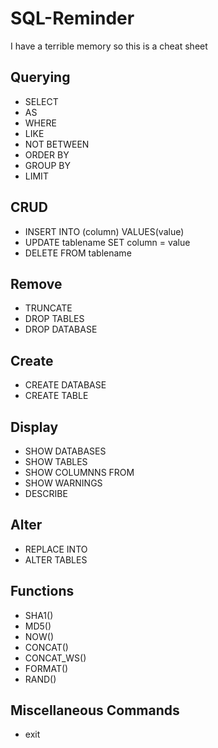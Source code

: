 # SQL-Reminder
I have a terrible memory so this is a cheat sheet 

## Querying 
	
- SELECT
- AS
- WHERE
- LIKE
- NOT BETWEEN
- ORDER BY
- GROUP BY
- LIMIT

## CRUD

- INSERT INTO (column) VALUES(value)
- UPDATE tablename SET column = value
- DELETE FROM tablename 

## Remove

- TRUNCATE
- DROP TABLES
- DROP DATABASE


## Create

- CREATE DATABASE
- CREATE TABLE



## Display

- SHOW DATABASES
- SHOW TABLES
- SHOW COLUMNNS FROM
- SHOW WARNINGS
- DESCRIBE 

## Alter

- REPLACE INTO
- ALTER TABLES

## Functions

- SHA1()
- MD5()
- NOW()
- CONCAT()
- CONCAT_WS()
- FORMAT()
- RAND()

## Miscellaneous Commands

- exit
